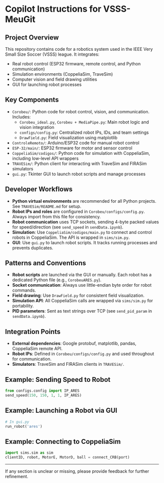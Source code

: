 # Copilot Instructions for VSSS-MeuGit

## Project Overview
This repository contains code for a robotics system used in the IEEE Very Small Size Soccer (VSSS) league. It integrates:
- Real robot control (ESP32 firmware, remote control, and Python communication)
- Simulation environments (CoppeliaSim, TraveSim)
- Computer vision and field drawing utilities
- GUI for launching robot processes

## Key Components
- `Corobeu/`: Python code for robot control, vision, and communication. Includes:
  - `Corobeu_ideal.py`, `Corobeu + MediaPipe.py`: Main robot logic and vision integration
  - `configs/config.py`: Centralized robot IPs, IDs, and team settings
  - `DrawField.py`: Field visualization using matplotlib
- `ControleRemoto/`: Arduino/ESP32 code for manual robot control
- `ESP-32/main/`: ESP32 firmware for motor and sensor control
- `CoppeliaSim/codigos/`: Python code for simulation with CoppeliaSim, including low-level API wrappers
- `TRAVESim/`: Python client for interacting with TraveSim and FIRASim simulators
- `gui.py`: Tkinter GUI to launch robot scripts and manage processes

## Developer Workflows
- **Python virtual environments** are recommended for all Python projects. See `TRAVESim/README.md` for setup.
- **Robot IPs and roles** are configured in `Corobeu/configs/config.py`. Always import from this file for consistency.
- **Robot communication** uses TCP sockets, sending 4-byte packed values for speed/direction (see `send_speed` in `sendData.ipynb`).
- **Simulation**: Use `CoppeliaSim/codigos/main.py` to connect and control robots in CoppeliaSim. The API is wrapped in `sims/sim.py`.
- **GUI**: Use `gui.py` to launch robot scripts. It tracks running processes and prevents duplicates.

## Patterns and Conventions
- **Robot scripts** are launched via the GUI or manually. Each robot has a dedicated Python file (e.g., `CorobeuARES.py`).
- **Socket communication**: Always use little-endian byte order for robot commands.
- **Field drawing**: Use `DrawField.py` for consistent field visualization.
- **Simulation API**: All CoppeliaSim calls are wrapped via `sims/sim.py` for portability.
- **PID parameters**: Sent as text strings over TCP (see `send_pid_param` in `sendData.ipynb`).

## Integration Points
- **External dependencies**: Google protobuf, matplotlib, pandas, CoppeliaSim remote API.
- **Robot IPs**: Defined in `Corobeu/configs/config.py` and used throughout for communication.
- **Simulators**: TraveSim and FIRASim clients in `TRAVESim/`.

## Example: Sending Speed to Robot
```python
from configs.config import IP_ARES
send_speed(150, 150, 1, 1, IP_ARES)
```

## Example: Launching a Robot via GUI
```python
# In gui.py
run_robot('ares')
```

## Example: Connecting to CoppeliaSim
```python
import sims.sim as sim
clientID, robot, MotorE, MotorD, ball = connect_CRB(port)
```

---
If any section is unclear or missing, please provide feedback for further refinement.